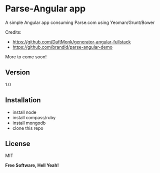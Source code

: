 Parse-Angular app
=========
A simple Angular app consuming Parse.com using Yeoman/Grunt/Bower 

Credits:
  - https://github.com/DaftMonk/generator-angular-fullstack
  - https://github.com/brandid/parse-angular-demo

More to come soon!

Version
----

1.0

Installation
--------------
* install node
* install compass/ruby
* install mongodb
* clone this repo



License
----

MIT


**Free Software, Hell Yeah!**